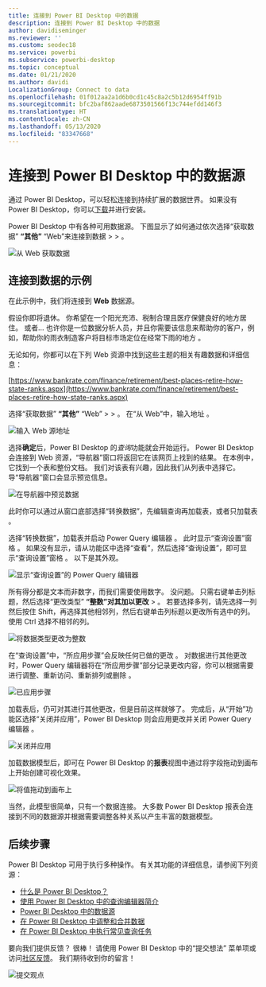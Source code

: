 ```yaml
---
title: 连接到 Power BI Desktop 中的数据
description: 连接到 Power BI Desktop 中的数据
author: davidiseminger
ms.reviewer: ''
ms.custom: seodec18
ms.service: powerbi
ms.subservice: powerbi-desktop
ms.topic: conceptual
ms.date: 01/21/2020
ms.author: davidi
LocalizationGroup: Connect to data
ms.openlocfilehash: 01f012aa2a1d6b0cd1c45c8a2c5b12d6954ff91b
ms.sourcegitcommit: bfc2baf862aade6873501566f13c744efdd146f3
ms.translationtype: HT
ms.contentlocale: zh-CN
ms.lasthandoff: 05/13/2020
ms.locfileid: "83347668"
---
```

# <a name="connect-to-data-sources-in-power-bi-desktop"></a>连接到 Power BI Desktop 中的数据源

通过 Power BI Desktop，可以轻松连接到持续扩展的数据世界。 如果没有 Power BI Desktop，你可以[下载](https://go.microsoft.com/fwlink/?LinkID=521662)并进行安装。

Power BI Desktop 中有各种可用数据源。  下图显示了如何通过依次选择“获取数据” **“其他”** “Web”来连接到数据 >    >   。

![从 Web 获取数据](media/desktop-connect-to-data/get-data-from-the-web.png)

## <a name="example-of-connecting-to-data"></a>连接到数据的示例

在此示例中，我们将连接到 **Web** 数据源。

假设你即将退休。 你希望在一个阳光充沛、税制合理且医疗保健良好的地方居住。 或者... 也许你是一位数据分析人员，并且你需要该信息来帮助你的客户，例如，帮助你的雨衣制造客户将目标市场定位在经常下雨的地方  。

无论如何，你都可以在下列 Web 资源中找到这些主题的相关有趣数据和详细信息：

[https://www.bankrate.com/finance/retirement/best-places-retire-how-state-ranks.aspx](https://www.bankrate.com/finance/retirement/best-places-retire-how-state-ranks.aspx)

选择“获取数据” **“其他”** “Web” >    >   。 在“从 Web”中，输入地址  。

![输入 Web 源地址](media/desktop-connect-to-data/connecttodata_3.png)

选择**确定**后，Power BI Desktop 的*查询*功能就会开始运行。 Power BI Desktop 会连接到 Web 资源，“导航器”窗口将返回它在该网页上找到的结果。  在本例中，它找到一个表和整份文档。 我们对该表有兴趣，因此我们从列表中选择它。 导“导航器”窗口会显示预览信息。 

![在导航器中预览数据](media/desktop-connect-to-data/datasources_fromnavigatordialog.png)

此时你可以通过从窗口底部选择“转换数据”，先编辑查询再加载表，或者只加载表  。

选择“转换数据”，加载表并启动 Power Query 编辑器  。 此时显示“查询设置”窗格  。 如果没有显示，请从功能区中选择“查看”，然后选择“查询设置”，即可显示“查询设置”窗格    。 以下是其外观。

![显示“查询设置”的 Power Query 编辑器](media/desktop-connect-to-data/designer_gsg_editquery.png)

所有得分都是文本而非数字，而我们需要使用数字。 没问题。 只需右键单击列标题，然后选择“更改类型” **“整数”对其加以更改** >   。 若要选择多列，请先选择一列然后按住 Shift，再选择其他相邻列，然后右键单击列标题以更改所有选中的列。 使用 Ctrl 选择不相邻的列。

![将数据类型更改为整数](media/desktop-connect-to-data/designer_gsg_changedatatype.png)

在“查询设置”中，“所应用步骤”会反映任何已做的更改   。 对数据进行其他更改时，Power Query 编辑器将在“所应用步骤”部分记录更改内容，你可以根据需要进行调整、重新访问、重新排列或删除  。

![已应用步骤](media/desktop-connect-to-data/designer_gsg_appliedsteps_changedtype.png)

加载表后，仍可对其进行其他更改，但是目前这样就够了。 完成后，从“开始”功能区选择“关闭并应用”，Power BI Desktop 则会应用更改并关闭 Power Query 编辑器   。

![关闭并应用](media/desktop-connect-to-data/connecttodata_closenload.png)

加载数据模型后，即可在 Power BI Desktop 的**报表**视图中通过将字段拖动到画布上开始创建可视化效果。

![将值拖动到画布上](media/desktop-connect-to-data/connecttodata_dragontoreportview.png)

当然，此模型很简单，只有一个数据连接。 大多数 Power BI Desktop 报表会连接到不同的数据源并根据需要调整各种关系以产生丰富的数据模型。

## <a name="next-steps"></a>后续步骤
Power BI Desktop 可用于执行多种操作。 有关其功能的详细信息，请参阅下列资源：

* [什么是 Power BI Desktop？](../fundamentals/desktop-what-is-desktop.md)
* [使用 Power BI Desktop 中的查询编辑器简介](../transform-model/desktop-query-overview.md)
* [Power BI Desktop 中的数据源](desktop-data-sources.md)
* [在 Power BI Desktop 中调整和合并数据](desktop-shape-and-combine-data.md)
* [在 Power BI Desktop 中执行常见查询任务](../transform-model/desktop-common-query-tasks.md)   

要向我们提供反馈？ 很棒！ 请使用 Power BI Desktop 中的“提交想法”  菜单项或访问[社区反馈](https://community.powerbi.com/t5/Community-Feedback/bd-p/community-feedback)。 我们期待收到你的留言！

![提交观点](media/desktop-connect-to-data/sendfeedback.png)
